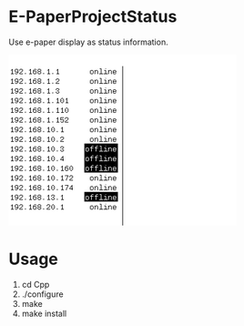 
# E-PaperProjectStatus
Use e-paper display as status information. 

![Screenshot](Screens/image.bmp)

# Usage 
 1. cd Cpp
 2. ./configure 
 3. make 
 4. make install
